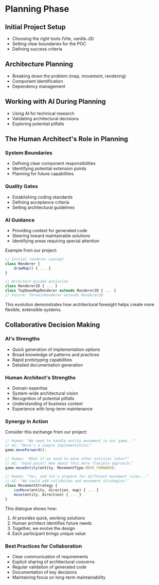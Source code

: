 # Planning Phase

## Initial Project Setup

- Choosing the right tools (Vite, vanilla JS)
- Setting clear boundaries for the POC
- Defining success criteria

## Architecture Planning

- Breaking down the problem (map, movement, rendering)
- Component identification
- Dependency management

## Working with AI During Planning

- Using AI for technical research
- Validating architectural decisions
- Exploring potential pitfalls

## The Human Architect's Role in Planning

### System Boundaries

- Defining clear component responsibilities
- Identifying potential extension points
- Planning for future capabilities

### Quality Gates

- Establishing coding standards
- Defining acceptance criteria
- Setting architectural guidelines

### AI Guidance

- Providing context for generated code
- Steering toward maintainable solutions
- Identifying areas requiring special attention

Example from our project:

```javascript
// Initial renderer concept
class Renderer {
    drawMap() { ... }
}

// Architect-guided evolution
class Renderer2D { ... }
class TopDownMapRenderer extends Renderer2D { ... }
// Future: ThreeJsRenderer extends Renderer2D
```

This evolution demonstrates how architectural foresight helps create more flexible, extensible systems.

## Collaborative Decision Making

### AI's Strengths

- Quick generation of implementation options
- Broad knowledge of patterns and practices
- Rapid prototyping capabilities
- Detailed documentation generation

### Human Architect's Strengths

- Domain expertise
- System-wide architectural vision
- Recognition of potential pitfalls
- Understanding of business context
- Experience with long-term maintenance

### Synergy in Action

Consider this exchange from our project:

```javascript
// Human: "We need to handle entity movement in our game..."
// AI: "Here's a simple implementation:"
game.moveForward();

// Human: "What if we need to move other entities later?"
// AI: "Good point! How about this more flexible approach:"
game.moveEntity(entity, MovementType.MOVE_FORWARD);

// Human: "Yes, and let's prepare for different movement rules..."
// AI: "We could add validation and movement strategies:"
class MovementStrategy {
    canMove(entity, direction, map) { ... }
    move(entity, direction) { ... }
}
```

This dialogue shows how:

1. AI provides quick, working solutions
2. Human architect identifies future needs
3. Together, we evolve the design
4. Each participant brings unique value

### Best Practices for Collaboration

- Clear communication of requirements
- Explicit sharing of architectural concerns
- Regular validation of generated code
- Documentation of key decisions
- Maintaining focus on long-term maintainability
